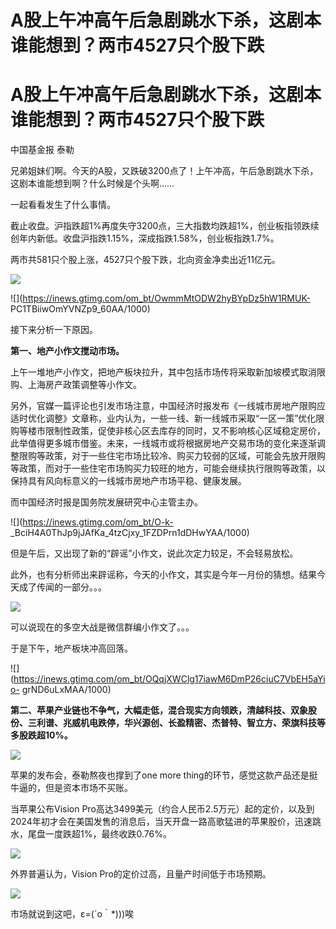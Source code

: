 # A股上午冲高午后急剧跳水下杀，这剧本谁能想到？两市4527只个股下跌

# A股上午冲高午后急剧跳水下杀，这剧本谁能想到？两市4527只个股下跌

中国基金报 泰勒

兄弟姐妹们啊。今天的A股，又跌破3200点了！上午冲高，午后急剧跳水下杀，这剧本谁能想到啊？什么时候是个头啊……

一起看看发生了什么事情。

截止收盘。沪指跌超1%再度失守3200点，三大指数均跌超1%，创业板指领跌续创年内新低。收盘沪指跌1.15%，深成指跌1.58%，创业板指跌1.7%。

两市共581只个股上涨，4527只个股下跌，北向资金净卖出近11亿元。

![](https://inews.gtimg.com/om_bt/OHl15GxYw3048vcg3wShA9sYdf0UCT_KKxGIROQ7ifmyEAA/1000)

![](https://inews.gtimg.com/om_bt/OwmmMtODW2hyBYpDz5hW1RMUK-
PC1TBiiwOmYVNZp9_60AA/1000)

接下来分析一下原因。

**第一、地产小作文搅动市场。**

上午一堆地产小作文，把地产板块拉升，其中包括市场传将采取新加坡模式取消限购、上海房产政策调整等小作文。

另外，官媒一篇评论也引发市场注意，中国经济时报发布《一线城市房地产限购应适时优化调整》文章称，业内认为，一些一线、新一线城市采取“一区一策”优化限购等楼市限制性政策，促使非核心区去库存的同时，又不影响核心区域稳定房价，此举值得更多城市借鉴。未来，一线城市或将根据房地产交易市场的变化来逐渐调整限购等政策，对于一些住宅市场比较冷、购买力较弱的区域，可能会先放开限购等政策，而对于一些住宅市场购买力较旺的地方，可能会继续执行限购等政策，以保持具有风向标意义的一线城市房地产市场平稳、健康发展。

而中国经济时报是国务院发展研究中心主管主办。

![](https://inews.gtimg.com/om_bt/O-k-
_BciH4A0ThJp9jJAfKa_4tzCjxy_1FZDPrn1dDHwYAA/1000)

但是午后，又出现了新的“辟谣”小作文，说此次定力较足，不会轻易放松。

此外，也有分析师出来辟谣称，今天的小作文，其实是今年一月份的猜想。结果今天成了传闻的一部分。。。

![](https://inews.gtimg.com/om_bt/OJ0CZw4-Xq8zvQ0mF5QCqzZqHX9V8nhlqZoPWfnR4Dj4QAA/1000)

可以说现在的多空大战是微信群编小作文了。。。

于是下午，地产板块冲高回落。

![](https://inews.gtimg.com/om_bt/OQqjXWClg17iawM6DmP26ciuC7VbEH5aYio-
grND6uLxMAA/1000)

**第二、苹果产业链也不争气，大幅走低，混合现实方向领跌，清越科技、双象股份、三利谱、兆威机电跌停，华兴源创、长盈精密、杰普特、智立方、荣旗科技等多股跌超10%。**

![](https://inews.gtimg.com/om_bt/O42aPHoQI4YnDZ9juLZZHEu8TvGc1MNJgMmYURpeI71JQAA/1000)

苹果的发布会，泰勒熬夜也撑到了one more thing的环节，感觉这款产品还是挺牛逼的，但是资本市场不买账。

当苹果公布Vision
Pro高达3499美元（约合人民币2.5万元）起的定价，以及到2024年初才会在美国发售的消息后，当天开盘一路高歌猛进的苹果股价，迅速跳水，尾盘一度跌超1%，最终收跌0.76%。

![](https://inews.gtimg.com/om_bt/Oib_44w8IqeaCvmjSRJ0vV_L12Uo9i-KOtJmuiA9GsyqgAA/1000)

外界普遍认为，Vision Pro的定价过高，且量产时间低于市场预期。

![](https://inews.gtimg.com/om_bt/Ojv3paLK5Yf2IDGgjsK6j9WCpFl8dO4GjpZsQxaVLRhDwAA/1000)

市场就说到这吧，ε=(´ο｀*)))唉


